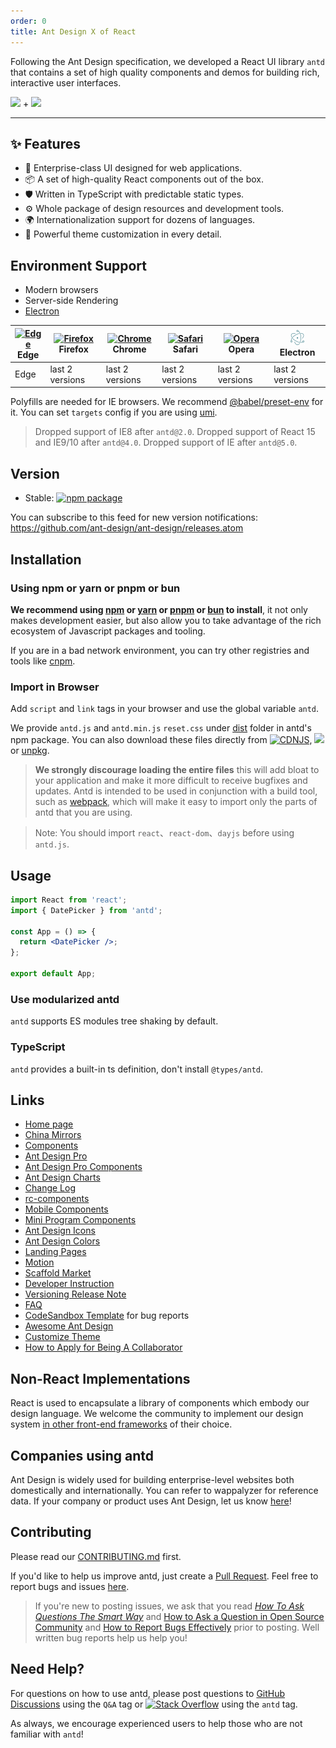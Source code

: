 ```yaml
---
order: 0
title: Ant Design X of React
---
```


Following the Ant Design specification, we developed a React UI library `antd` that contains a set of high quality components and demos for building rich, interactive user interfaces.

<div class="pic-plus">
  <img width="150" src="https://gw.alipayobjects.com/zos/rmsportal/KDpgvguMpGfqaHPjicRK.svg" />
  <span>+</span>
  <img width="160" src="https://gw.alipayobjects.com/zos/antfincdn/aPkFc8Sj7n/method-draw-image.svg" />
</div>

---

## ✨ Features

- 🌈 Enterprise-class UI designed for web applications.
- 📦 A set of high-quality React components out of the box.
- 🛡 Written in TypeScript with predictable static types.
- ⚙️ Whole package of design resources and development tools.
- 🌍 Internationalization support for dozens of languages.
- 🎨 Powerful theme customization in every detail.

## Environment Support

- Modern browsers
- Server-side Rendering
- [Electron](https://www.electronjs.org/)

| [<img src="https://raw.githubusercontent.com/alrra/browser-logos/master/src/edge/edge_48x48.png" alt="Edge" width="24px" height="24px" />](http://godban.github.io/browsers-support-badges/)</br>Edge | [<img src="https://raw.githubusercontent.com/alrra/browser-logos/master/src/firefox/firefox_48x48.png" alt="Firefox" width="24px" height="24px" />](http://godban.github.io/browsers-support-badges/)</br>Firefox | [<img src="https://raw.githubusercontent.com/alrra/browser-logos/master/src/chrome/chrome_48x48.png" alt="Chrome" width="24px" height="24px" />](http://godban.github.io/browsers-support-badges/)</br>Chrome | [<img src="https://raw.githubusercontent.com/alrra/browser-logos/master/src/safari/safari_48x48.png" alt="Safari" width="24px" height="24px" />](http://godban.github.io/browsers-support-badges/)</br>Safari | [<img src="https://raw.githubusercontent.com/alrra/browser-logos/master/src/opera/opera_48x48.png" alt="Opera" width="24px" height="24px" />](http://godban.github.io/browsers-support-badges/)</br>Opera | [<img src="https://raw.githubusercontent.com/alrra/browser-logos/master/src/electron/electron_48x48.png" alt="Electron" width="24px" height="24px" />](http://godban.github.io/browsers-support-badges/)</br>Electron |
| --- | --- | --- | --- | --- | --- |
| Edge | last 2 versions | last 2 versions | last 2 versions | last 2 versions | last 2 versions |

Polyfills are needed for IE browsers. We recommend [@babel/preset-env](https://babeljs.io/docs/en/babel-preset-env) for it. You can set `targets` config if you are using [umi](http://umijs.org/).

> Dropped support of IE8 after `antd@2.0`. Dropped support of React 15 and IE9/10 after `antd@4.0`. Dropped support of IE after `antd@5.0`.

## Version

- Stable: [![npm package](https://img.shields.io/npm/v/antd.svg?style=flat-square)](https://www.npmjs.org/package/antd)

You can subscribe to this feed for new version notifications: https://github.com/ant-design/ant-design/releases.atom

## Installation

### Using npm or yarn or pnpm or bun

**We recommend using [npm](https://www.npmjs.com/) or [yarn](https://github.com/yarnpkg/yarn/) or [pnpm](https://pnpm.io/) or [bun](https://bun.sh/) to install**, it not only makes development easier, but also allow you to take advantage of the rich ecosystem of Javascript packages and tooling.

<InstallDependencies npm='$ npm install antd --save' yarn='$ yarn add antd' pnpm='$ pnpm install antd --save' bun='$ bun add antd'></InstallDependencies>

If you are in a bad network environment, you can try other registries and tools like [cnpm](https://github.com/cnpm/cnpm).

### Import in Browser

Add `script` and `link` tags in your browser and use the global variable `antd`.

We provide `antd.js` and `antd.min.js` `reset.css` under [dist](https://unpkg.com/browse/antd@5.0.0/dist/) folder in antd's npm package. You can also download these files directly from [![CDNJS](https://img.shields.io/cdnjs/v/antd.svg?style=flat-square)](https://cdnjs.com/libraries/antd), [![](https://data.jsdelivr.com/v1/package/npm/antd/badge)](https://www.jsdelivr.com/package/npm/antd) or [unpkg](https://unpkg.com/antd/dist).

> **We strongly discourage loading the entire files** this will add bloat to your application and make it more difficult to receive bugfixes and updates. Antd is intended to be used in conjunction with a build tool, such as [webpack](https://webpack.github.io/), which will make it easy to import only the parts of antd that you are using.

> Note: You should import `react`、`react-dom`、`dayjs` before using `antd.js`.

## Usage

```jsx
import React from 'react';
import { DatePicker } from 'antd';

const App = () => {
  return <DatePicker />;
};

export default App;
```

### Use modularized antd

`antd` supports ES modules tree shaking by default.

### TypeScript

`antd` provides a built-in ts definition, don't install `@types/antd`.

## Links

- [Home page](/)
- [China Mirrors](https://github.com/ant-design/ant-design/issues/25661)
- [Components](/components/overview)
- [Ant Design Pro](https://pro.ant.design/)
- [Ant Design Pro Components](https://procomponents.ant.design/)
- [Ant Design Charts](https://charts.ant.design)
- [Change Log](/changelog)
- [rc-components](https://react-component.github.io/)
- [Mobile Components](https://mobile.ant.design)
- [Mini Program Components](https://mini.ant.design)
- [Ant Design Icons](https://github.com/ant-design/ant-design-icons)
- [Ant Design Colors](https://github.com/ant-design/ant-design-colors)
- [Landing Pages](https://landing.ant.design)
- [Motion](https://motion.ant.design)
- [Scaffold Market](https://scaffold.ant.design)
- [Developer Instruction](https://github.com/ant-design/ant-design/wiki/Development)
- [Versioning Release Note](https://github.com/ant-design/ant-design/wiki/%E8%BD%AE%E5%80%BC%E8%A7%84%E5%88%99%E5%92%8C%E7%89%88%E6%9C%AC%E5%8F%91%E5%B8%83%E6%B5%81%E7%A8%8B)
- [FAQ](/docs/react/faq)
- [CodeSandbox Template](https://u.ant.design/codesandbox-repro) for bug reports
- [Awesome Ant Design](https://github.com/websemantics/awesome-ant-design)
- [Customize Theme](/docs/react/customize-theme)
- [How to Apply for Being A Collaborator](https://github.com/ant-design/ant-design/wiki/Collaborators#how-to-apply-for-being-a-collaborator)

## Non-React Implementations

React is used to encapsulate a library of components which embody our design language. We welcome the community to implement our design system [in other front-end frameworks](/docs/spec/introduce#front-end-implementation) of their choice.

## Companies using antd

Ant Design is widely used for building enterprise-level websites both domestically and internationally. You can refer to wappalyzer for reference data. If your company or product uses Ant Design, let us know [here](https://github.com/ant-design/ant-design/issues/477)!

## Contributing

Please read our [CONTRIBUTING.md](https://github.com/ant-design/ant-design/blob/master/.github/CONTRIBUTING.md) first.

If you'd like to help us improve antd, just create a [Pull Request](https://github.com/ant-design/ant-design/pulls). Feel free to report bugs and issues [here](http://new-issue.ant.design/).

> If you're new to posting issues, we ask that you read [_How To Ask Questions The Smart Way_](http://www.catb.org/~esr/faqs/smart-questions.html) and [How to Ask a Question in Open Source Community](https://github.com/seajs/seajs/issues/545) and [How to Report Bugs Effectively](http://www.chiark.greenend.org.uk/~sgtatham/bugs.html) prior to posting. Well written bug reports help us help you!

## Need Help?

For questions on how to use antd, please post questions to [GitHub Discussions](https://github.com/ant-design/ant-design/discussions) using the `Q&A` tag or [<img alt="Stack Overflow" src="https://cdn.sstatic.net/Sites/stackoverflow/company/img/logos/so/so-logo.svg?v=2bb144720a66" width="140" />](http://stackoverflow.com/questions/tagged/antd) using the `antd` tag.

As always, we encourage experienced users to help those who are not familiar with `antd`!
